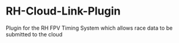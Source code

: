 # RH-Cloud-Link-Plugin
Plugin for the RH FPV Timing System which allows race data to be submitted to the cloud
